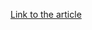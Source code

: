 [Link to the article](https://blog.sekoia.io/master-of-puppets-uncovering-the-doppelganger-pro-russian-influence-campaign/)
